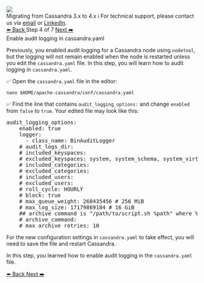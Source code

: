 <!-- TOP -->
<div class="top">
  <img src="https://datastax-academy.github.io/katapod-shared-assets/images/ds-academy-logo.svg" />
  <div class="scenario-title-section">
    <span class="scenario-title">Migrating from Cassandra 3.x to 4.x</span>
    <span class="scenario-subtitle">ℹ️ For technical support, please contact us via <a href="mailto:aleksandr.volochnev@datastax.com">email</a> or <a href="https://dtsx.io/aleks">LinkedIn</a>.</span> 
  </div>
</div>

<!-- NAVIGATION -->
<div id="navigation-top" class="navigation-top">
 <a href='command:katapod.loadPage?[{"step":"step3"}]'
   class="btn btn-dark navigation-top-left">⬅️ Back
 </a>
<span class="step-count"> Step 4 of 7</span>
 <a href='command:katapod.loadPage?[{"step":"step5"}]' 
    class="btn btn-dark navigation-top-right">Next ➡️
  </a>
</div>

<!-- CONTENT -->

<div class="step-title">Enable audit logging in cassandra.yaml</div>

Previously, you enabled audit logging for a Cassandra node using `nodetool`, but the logging will not remain enabled when the node is restarted unless you edit the `cassandra.yaml` file. In this step, you will learn how to audit logging in `cassandra.yaml`. 

✅ Open the `cassandra.yaml` file in the editor:
```
nano $HOME/apache-cassandra/conf/cassandra.yaml
```

✅ Find the line that contains `audit_logging_options:` and change `enabled` from `false` to `true`. Your edited file may look like this:

<pre class="non-executable-code">
audit_logging_options:
    enabled: true
    logger:
      - class_name: BinAuditLogger
    # audit_logs_dir:
    # included_keyspaces:
    # excluded_keyspaces: system, system_schema, system_virtual_schema
    # included_categories:
    # excluded_categories:
    # included_users:
    # excluded_users:
    # roll_cycle: HOURLY
    # block: true
    # max_queue_weight: 268435456 # 256 MiB
    # max_log_size: 17179869184 # 16 GiB
    ## archive command is "/path/to/script.sh %path" where %path is replaced with the file being rolled:
    # archive_command:
    # max_archive_retries: 10
</pre>

For the new configuration settings in `cassandra.yaml` to take effect, you will need to save the file and restart Cassandra.

In this step, you learned how to enable audit logging in the `cassandra.yaml` file. 


<!-- NAVIGATION -->
<div id="navigation-bottom" class="navigation-bottom">
 <a href='command:katapod.loadPage?[{"step":"step3"}]'
   class="btn btn-dark navigation-bottom-left">⬅️ Back
 </a>
 <a href='command:katapod.loadPage?[{"step":"step5"}]'
    class="btn btn-dark navigation-bottom-right">Next ➡️
  </a>
</div>

